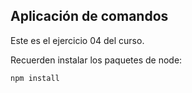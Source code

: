## Aplicación de comandos

Este es el ejercicio 04 del curso.

Recuerden instalar los paquetes de node:
```
npm install
```